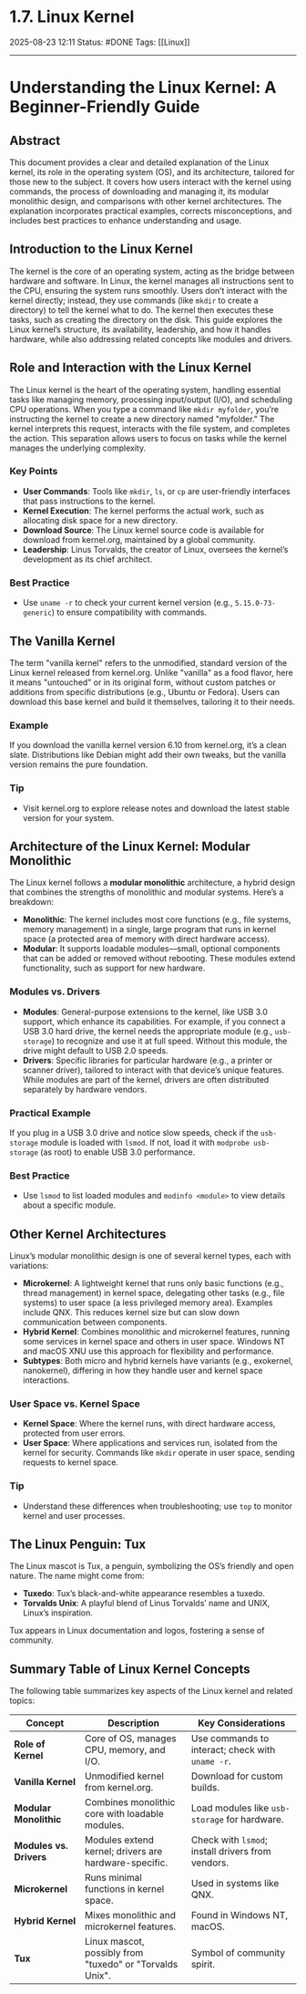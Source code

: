 # 1.7. Linux Kernel

2025-08-23 12:11
Status: #DONE 
Tags: [[Linux]]

---
# Understanding the Linux Kernel: A Beginner-Friendly Guide

## Abstract

This document provides a clear and detailed explanation of the Linux kernel, its role in the operating system (OS), and its architecture, tailored for those new to the subject. It covers how users interact with the kernel using commands, the process of downloading and managing it, its modular monolithic design, and comparisons with other kernel architectures. The explanation incorporates practical examples, corrects misconceptions, and includes best practices to enhance understanding and usage.

## Introduction to the Linux Kernel

The kernel is the core of an operating system, acting as the bridge between hardware and software. In Linux, the kernel manages all instructions sent to the CPU, ensuring the system runs smoothly. Users don’t interact with the kernel directly; instead, they use commands (like `mkdir` to create a directory) to tell the kernel what to do. The kernel then executes these tasks, such as creating the directory on the disk. This guide explores the Linux kernel’s structure, its availability, leadership, and how it handles hardware, while also addressing related concepts like modules and drivers.

## Role and Interaction with the Linux Kernel

The Linux kernel is the heart of the operating system, handling essential tasks like managing memory, processing input/output (I/O), and scheduling CPU operations. When you type a command like `mkdir myfolder`, you’re instructing the kernel to create a new directory named "myfolder." The kernel interprets this request, interacts with the file system, and completes the action. This separation allows users to focus on tasks while the kernel manages the underlying complexity.

### Key Points
- **User Commands**: Tools like `mkdir`, `ls`, or `cp` are user-friendly interfaces that pass instructions to the kernel.
- **Kernel Execution**: The kernel performs the actual work, such as allocating disk space for a new directory.
- **Download Source**: The Linux kernel source code is available for download from kernel.org, maintained by a global community.
- **Leadership**: Linus Torvalds, the creator of Linux, oversees the kernel’s development as its chief architect.

### Best Practice
- Use `uname -r` to check your current kernel version (e.g., `5.15.0-73-generic`) to ensure compatibility with commands.

## The Vanilla Kernel

The term "vanilla kernel" refers to the unmodified, standard version of the Linux kernel released from kernel.org. Unlike "vanilla" as a food flavor, here it means "untouched" or in its original form, without custom patches or additions from specific distributions (e.g., Ubuntu or Fedora). Users can download this base kernel and build it themselves, tailoring it to their needs.

### Example
If you download the vanilla kernel version 6.10 from kernel.org, it’s a clean slate. Distributions like Debian might add their own tweaks, but the vanilla version remains the pure foundation.

### Tip
- Visit kernel.org to explore release notes and download the latest stable version for your system.

## Architecture of the Linux Kernel: Modular Monolithic

The Linux kernel follows a **modular monolithic** architecture, a hybrid design that combines the strengths of monolithic and modular systems. Here’s a breakdown:

- **Monolithic**: The kernel includes most core functions (e.g., file systems, memory management) in a single, large program that runs in kernel space (a protected area of memory with direct hardware access).
- **Modular**: It supports loadable modules—small, optional components that can be added or removed without rebooting. These modules extend functionality, such as support for new hardware.

### Modules vs. Drivers
- **Modules**: General-purpose extensions to the kernel, like USB 3.0 support, which enhance its capabilities. For example, if you connect a USB 3.0 hard drive, the kernel needs the appropriate module (e.g., `usb-storage`) to recognize and use it at full speed. Without this module, the drive might default to USB 2.0 speeds.
- **Drivers**: Specific libraries for particular hardware (e.g., a printer or scanner driver), tailored to interact with that device’s unique features. While modules are part of the kernel, drivers are often distributed separately by hardware vendors.

### Practical Example
If you plug in a USB 3.0 drive and notice slow speeds, check if the `usb-storage` module is loaded with `lsmod`. If not, load it with `modprobe usb-storage` (as root) to enable USB 3.0 performance.

### Best Practice
- Use `lsmod` to list loaded modules and `modinfo <module>` to view details about a specific module.

## Other Kernel Architectures

Linux’s modular monolithic design is one of several kernel types, each with variations:

- **Microkernel**: A lightweight kernel that runs only basic functions (e.g., thread management) in kernel space, delegating other tasks (e.g., file systems) to user space (a less privileged memory area). Examples include QNX. This reduces kernel size but can slow down communication between components.
- **Hybrid Kernel**: Combines monolithic and microkernel features, running some services in kernel space and others in user space. Windows NT and macOS XNU use this approach for flexibility and performance.
- **Subtypes**: Both micro and hybrid kernels have variants (e.g., exokernel, nanokernel), differing in how they handle user and kernel space interactions.

### User Space vs. Kernel Space
- **Kernel Space**: Where the kernel runs, with direct hardware access, protected from user errors.
- **User Space**: Where applications and services run, isolated from the kernel for security. Commands like `mkdir` operate in user space, sending requests to kernel space.

### Tip
- Understand these differences when troubleshooting; use `top` to monitor kernel and user processes.

## The Linux Penguin: Tux

The Linux mascot is Tux, a penguin, symbolizing the OS’s friendly and open nature. The name might come from:
- **Tuxedo**: Tux’s black-and-white appearance resembles a tuxedo.
- **Torvalds Unix**: A playful blend of Linus Torvalds’ name and UNIX, Linux’s inspiration.

Tux appears in Linux documentation and logos, fostering a sense of community.

## Summary Table of Linux Kernel Concepts

The following table summarizes key aspects of the Linux kernel and related topics:

| Concept               | Description                                      | Key Considerations                  |
|-----------------------|--------------------------------------------------|-------------------------------------|
| **Role of Kernel**    | Core of OS, manages CPU, memory, and I/O.        | Use commands to interact; check with `uname -r`. |
| **Vanilla Kernel**    | Unmodified kernel from kernel.org.               | Download for custom builds.         |
| **Modular Monolithic**| Combines monolithic core with loadable modules.  | Load modules like `usb-storage` for hardware. |
| **Modules vs. Drivers**| Modules extend kernel; drivers are hardware-specific. | Check with `lsmod`; install drivers from vendors. |
| **Microkernel**       | Runs minimal functions in kernel space.          | Used in systems like QNX.           |
| **Hybrid Kernel**     | Mixes monolithic and microkernel features.       | Found in Windows NT, macOS.         |
| **Tux**               | Linux mascot, possibly from "tuxedo" or "Torvalds Unix". | Symbol of community spirit.         |
